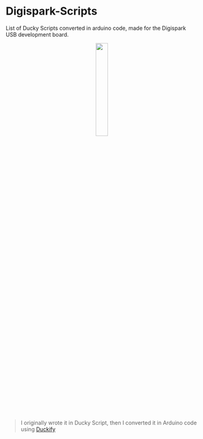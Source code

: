 # Digispark-Scripts
List of Ducky Scripts converted in arduino code, made for the Digispark USB development board.  
<p align="center">
<img width="25%" height="25%" src="https://sequr.be/blog/2021/02/attiny85-rubber-ducky/cover.png">
</p>


>I originally wrote it in Ducky Script, then I converted it in Arduino code using [Duckify](https://duckify.huhn.me/)
